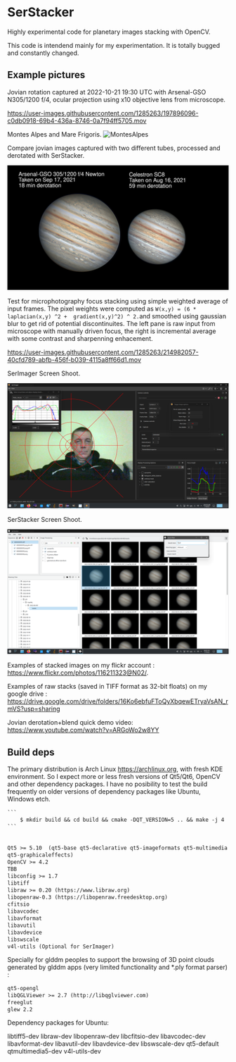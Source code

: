 # SerStacker
Highly experimental code for planetary images stacking with OpenCV.

This code is intendend mainly for my experimentation.
It is totally bugged and constantly changed. 

## Example pictures

Jovian rotation captured at 2022-10-21 19:30 UTC with Arsenal-GSO N305/1200 f/4, ocular projection using x10 objective lens from microscope.

https://user-images.githubusercontent.com/1285263/197896096-c0db0918-69b4-436a-8746-0a7f94ff5705.mov


Montes Alpes and Mare Frigoris.
![MontesAlpes](./debug/MontesAlpes.2021-09-26-2327_8-CapObj-32F.jpg)


Compare jovian images captured with two different tubes, processed and derotated with SerStacker.

![compare-scopes](./debug/jovian-derotation/compare-scopes.jpg)

Test for microphotography focus stacking using simple weighted average of input frames. The pixel weights were computed as `W(x,y) = (6 * laplacian(x,y) ^2 +  gradient(x,y)^2) ^ 2.`and smoothed using gaussian blur to get rid of potential discontinuites. The left pane is raw input from microscope with manually driven focus, the right is incremental average with some contrast and sharpenning enhacement.

https://user-images.githubusercontent.com/1285263/214982057-40cfd789-abfb-456f-b039-4115a8ff66d1.mov



SerImager Screen Shoot.

![SerImager](./debug/SerImager1.png)

SerStacker Screen Shoot.

![SerStacker](./debug/SerStacker1.png)


Examples of stacked images on my flickr account : 
  https://www.flickr.com/photos/116211323@N02/.

Examples of raw stacks (saved in TIFF format as 32-bit floats) on my google drive : 
  https://drive.google.com/drive/folders/16Ko6ebfuFToQyXbqewETryaVsAN_rmVS?usp=sharing

Jovian derotation+blend quick demo video:
  https://www.youtube.com/watch?v=ARGoWo2w8YY

## Build deps

The primary distribution is Arch Linux https://archlinux.org,  with fresh KDE environment. 
So I expect more or less fresh versions of Qt5/Qt6, OpenCV and other dependency packages. 
I have no posibility to test the build frequently on older versions of dependency packages 
like Ubuntu, Windows etch.  

	```
		$ mkdir build && cd build && cmake -DQT_VERSION=5 .. && make -j 4
	```


	Qt5 >= 5.10  (qt5-base qt5-declarative qt5-imageformats qt5-multimedia qt5-graphicaleffects)
	OpenCV >= 4.2
	TBB
	libconfig >= 1.7 
	libtiff
	libraw >= 0.20 (https://www.libraw.org)
	libopenraw-0.3 (https://libopenraw.freedesktop.org)
	cfitsio
	libavcodec
	libavformat
	libavutil
	libavdevice
	libswscale
	v4l-utils (Optional for SerImager)

Specially for glddm peoples to support the browsing of 3D point clouds generated by glddm apps (very limited functionality and *.ply format parser) :

	qt5-opengl 
	libQGLViewer >= 2.7 (http://libqglviewer.com)
	freeglut
	glew 2.2


Dependency packages for Ubuntu:

libtiff5-dev libraw-dev libopenraw-dev libcfitsio-dev 
libavcodec-dev libavformat-dev libavutil-dev libavdevice-dev libswscale-dev
qt5-default qtmultimedia5-dev v4l-utils-dev





